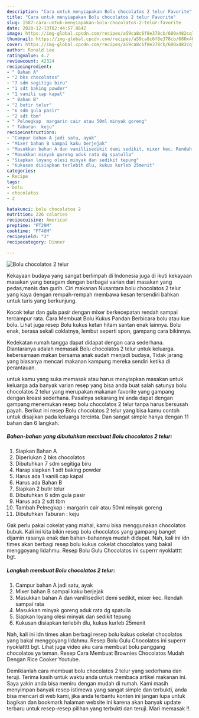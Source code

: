 ```yaml
---
description: "Cara untuk menyiapakan Bolu chocolatos 2 telur Favorite"
title: "Cara untuk menyiapakan Bolu chocolatos 2 telur Favorite"
slug: 1587-cara-untuk-menyiapakan-bolu-chocolatos-2-telur-favorite
date: 2020-12-13T02:44:57.864Z
image: https://img-global.cpcdn.com/recipes/a59ca8c6f8e378cb/680x482cq70/bolu-chocolatos-2-telur-foto-resep-utama.jpg
thumbnail: https://img-global.cpcdn.com/recipes/a59ca8c6f8e378cb/680x482cq70/bolu-chocolatos-2-telur-foto-resep-utama.jpg
cover: https://img-global.cpcdn.com/recipes/a59ca8c6f8e378cb/680x482cq70/bolu-chocolatos-2-telur-foto-resep-utama.jpg
author: Ronald Lee
ratingvalue: 4.7
reviewcount: 42324
recipeingredient:
- " Bahan A"
- "2 bks chocolatos"
- "7 sdm segitiga biru"
- "1 sdt baking powder"
- "1 vanili cap kapal"
- " Bahan B"
- "2 butir telur"
- "6 sdm gula pasir"
- "2 sdt tbm"
- " Pelnegkap  margarin cair atau 50ml minyak goreng"
- " Taburan  keju"
recipeinstructions:
- "Campur bahan A jadi satu, ayak"
- "Mixer bahan B sampai kaku berjejak"
- "Masukkan bahan A dan vanillisedikit demi sedikit, mixer kec. Rendah sampai rata"
- "Masukkan minyak goreng aduk rata dg spatulla"
- "Siapkan loyang olesi minyak dan sedikit tepung"
- "Kukusan disiapkan terlebih dlu, kukus kurleb 25menit"
categories:
- Recipe
tags:
- bolu
- chocolatos
- 2

katakunci: bolu chocolatos 2 
nutrition: 226 calories
recipecuisine: American
preptime: "PT29M"
cooktime: "PT48M"
recipeyield: "3"
recipecategory: Dinner

---
```



![Bolu chocolatos 2 telur](https://img-global.cpcdn.com/recipes/a59ca8c6f8e378cb/680x482cq70/bolu-chocolatos-2-telur-foto-resep-utama.jpg)

Kekayaan budaya yang sangat berlimpah di Indonesia juga di ikuti kekayaan masakan yang beragam dengan berbagai varian dari masakan yang pedas,manis dan gurih. Ciri makanan Nusantara bolu chocolatos 2 telur yang kaya dengan rempah-rempah membawa kesan tersendiri bahkan untuk turis yang berkunjung.


Kocok telur dan gula pasir dengan mixer berkecepatan rendah sampai tercampur rata. Cara Membuat Bolu Kukus Pandan Berbicara bolu atau kue bolu. Lihat juga resep Bolu kukus ketan hitam santan enak lainnya. Bolu enak, berasa sekali coklatnya, lembut seperti spon, gampang cara bikinnya.

Kedekatan rumah tangga dapat didapat dengan cara sederhana. Diantaranya adalah memasak Bolu chocolatos 2 telur untuk keluarga. kebersamaan makan bersama anak sudah menjadi budaya, Tidak jarang yang biasanya mencari makanan kampung mereka sendiri ketika di perantauan.

untuk kamu yang suka memasak atau harus menyiapkan masakan untuk keluarga ada banyak varian resep yang bisa anda buat salah satunya bolu chocolatos 2 telur yang merupakan makanan favorite yang gampang dengan kreasi sederhana. Pasalnya sekarang ini anda dapat dengan gampang menemukan resep bolu chocolatos 2 telur tanpa harus bersusah payah.
Berikut ini resep Bolu chocolatos 2 telur yang bisa kamu contoh untuk disajikan pada keluarga tercinta. Dan sangat simple hanya dengan 11 bahan dan 6 langkah.


<!--inarticleads1-->

##### Bahan-bahan yang dibutuhkan membuat Bolu chocolatos 2 telur:

1. Siapkan  Bahan A
1. Diperlukan 2 bks chocolatos
1. Dibutuhkan 7 sdm segitiga biru
1. Harap siapkan 1 sdt baking powder
1. Harus ada 1 vanili cap kapal
1. Harus ada  Bahan B
1. Siapkan 2 butir telur
1. Dibutuhkan 6 sdm gula pasir
1. Harus ada 2 sdt tbm
1. Tambah  Pelnegkap : margarin cair atau 50ml minyak goreng
1. Dibutuhkan  Taburan : keju


Gak perlu pakai cokelat yang mahal, kamu bisa menggunakan chocolatos bubuk. Kali ini kita bikin resep bolu chocolatos yang gampang banget dijamin rasanya enak dan bahan-bahannya mudah didapat. Nah, kali ini idn times akan berbagi resep bolu kukus cokelat chocolatos yang bakal menggoyang lidahmu. Resep Bolu Gulu Chocolatos ini superrr nyoklatttt bgt. 

<!--inarticleads2-->

##### Langkah membuat  Bolu chocolatos 2 telur:

1. Campur bahan A jadi satu, ayak
1. Mixer bahan B sampai kaku berjejak
1. Masukkan bahan A dan vanillisedikit demi sedikit, mixer kec. Rendah sampai rata
1. Masukkan minyak goreng aduk rata dg spatulla
1. Siapkan loyang olesi minyak dan sedikit tepung
1. Kukusan disiapkan terlebih dlu, kukus kurleb 25menit


Nah, kali ini idn times akan berbagi resep bolu kukus cokelat chocolatos yang bakal menggoyang lidahmu. Resep Bolu Gulu Chocolatos ini superrr nyoklatttt bgt. Lihat juga video aku cara membuat bolu panggang chocolatos ya teman. Resep Cara Membuat Brownies Chocolatos Mudah Dengan Rice Cooker Youtube. 

Demikianlah cara membuat bolu chocolatos 2 telur yang sederhana dan teruji. Terima kasih untuk waktu anda untuk membaca artikel makanan ini. Saya yakin anda bisa meniru dengan mudah di rumah. Kami masih menyimpan banyak resep istimewa yang sangat simple dan terbukti, anda bisa mencari di web kami, jika anda terbantu konten ini jangan lupa untuk bagikan dan bookmark halaman website ini karena akan banyak update terbaru untuk resep-resep pilihan yang terbukti dan teruji. Mari memasak !!. 
